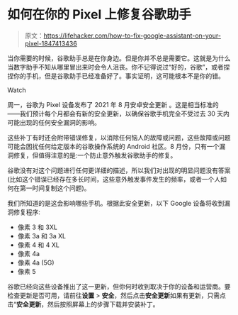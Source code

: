 # 如何在你的 Pixel 上修复谷歌助手

> 原文：<https://lifehacker.com/how-to-fix-google-assistant-on-your-pixel-1847413436>

当你需要的时候，谷歌助手总是在你身边。但是你并不总是需要它。这就是为什么当数字助手不知从哪里冒出来时会令人沮丧。你不记得说过“好的，谷歌”，或者捏捏你的手机，但是谷歌助手已经准备好了。事实证明，这可能根本不是你的错。

Watch

周一，谷歌为 Pixel 设备发布了 2021 年 8 月安卓安全更新 。这是相当标准的——我们预计每个月都会有新的安全更新，以确保谷歌手机完全不受过去 30 天内可能出现的任何安全漏洞的影响。

这些补丁有时还会附带错误修复，以消除任何恼人的故障或问题，这些故障或问题可能会困扰任何给定版本的谷歌操作系统的 Android 社区。8 月份，只有一个漏洞修复，但值得注意的是:一个防止意外触发谷歌助手的修复。

谷歌没有对这个问题进行任何更详细的描述，所以我们对出现的明显问题没有答案(比如这个错误已经存在多长时间，这些意外触发事件发生的频率，或者一个人如何在第一时间复制这个问题)。

我们所知道的是这会影响哪些手机。根据此安全更新，以下 Google 设备将收到漏洞修复程序:

*   像素 3 和 3XL
*   像素 3a 和 3a XL
*   像素 4 和 4 XL
*   像素 4a
*   像素 4a (5G)
*   像素 5

谷歌已经向这些设备推出了这一更新，但你何时收到取决于你的设备和运营商。要检查更新是否可用，请前往**设置** > **安全**，然后点击**安全更新**如果有更新，只需点击“**安全更新**，然后按照屏幕上的步骤下载并安装补丁。